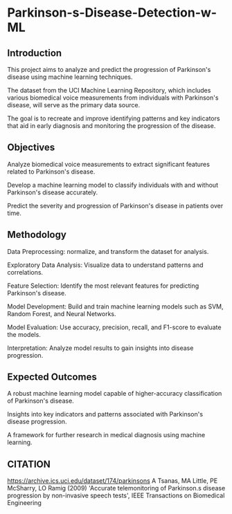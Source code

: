 # Parkinson-s-Disease-Detection-w-ML

## Introduction
This project aims to analyze and predict the progression of Parkinson's disease using machine learning techniques. 

The dataset from the UCI Machine Learning Repository, which includes various biomedical voice measurements from individuals with Parkinson's disease, will serve as the primary data source. 

The goal is to recreate and improve identifying patterns and key indicators that aid in early diagnosis and monitoring the progression of the disease.

## Objectives
Analyze biomedical voice measurements to extract significant features related to Parkinson's disease.

Develop a machine learning model to classify individuals with and without Parkinson's disease accurately.

Predict the severity and progression of Parkinson's disease in patients over time.

## Methodology
Data Preprocessing: normalize, and transform the dataset for analysis.

Exploratory Data Analysis: Visualize data to understand patterns and correlations.

Feature Selection: Identify the most relevant features for predicting Parkinson's disease.

Model Development: Build and train machine learning models such as SVM, Random Forest, and Neural Networks.

Model Evaluation: Use accuracy, precision, recall, and F1-score to evaluate the models.

Interpretation: Analyze model results to gain insights into disease progression.

## Expected Outcomes
A robust machine learning model capable of higher-accuracy classification of Parkinson's disease.

Insights into key indicators and patterns associated with Parkinson's disease progression.

A framework for further research in medical diagnosis using machine learning.






## CITATION
https://archive.ics.uci.edu/dataset/174/parkinsons
A Tsanas, MA Little, PE McSharry, LO Ramig (2009)
'Accurate telemonitoring of Parkinson.s disease progression by non-invasive 
speech tests',
IEEE Transactions on Biomedical Engineering
